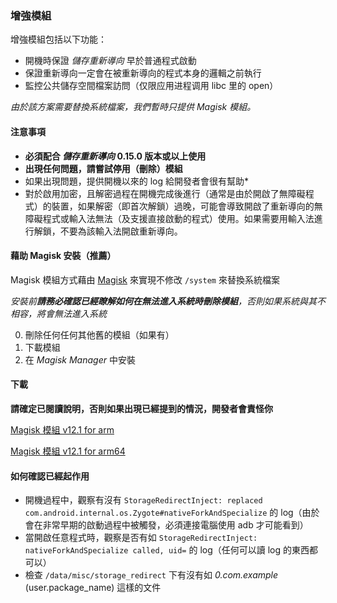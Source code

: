 ### 增強模組

增強模組包括以下功能：

* 開機時保證 _儲存重新導向_  早於普通程式啟動
* 保證重新導向一定會在被重新導向的程式本身的邏輯之前執行
* 監控公共儲存空間檔案訪問（仅限应用进程调用 libc 里的 open）

_由於該方案需要替換系統檔案，我們暫時只提供 Magisk 模組。_

#### 注意事項

* **必須配合 _儲存重新導向_ 0.15.0 版本或以上使用**
* **出現任何問題，請嘗試停用（刪除）模組**
* 如果出現問題，提供開機以來的 log 給開發者會很有幫助*
* 對於啟用加密，且解密過程在開機完成後進行（通常是由於開啟了無障礙程式）的裝置，如果解密（即首次解鎖）過晚，可能會導致開啟了重新導向的無障礙程式或輸入法無法（及支援直接啟動的程式）使用。如果需要用輸入法進行解鎖，不要為該輸入法開啟重新導向。

#### 藉助 Magisk 安裝（推薦）

Magisk 模組方式藉由 [Magisk](https://forum.xda-developers.com/apps/magisk/official-magisk-v7-universal-systemless-t3473445) 來實現不修改 `/system` 來替換系統檔案

_安裝前**請務必確認已經瞭解如何在無法進入系統時刪除模組**，否則如果系統與其不相容，將會無法進入系統_

0. 刪除任何任何其他舊的模組（如果有）
1. 下載模組
2. 在 _Magisk Manager_ 中安裝

#### 下載

**請確定已閱讀說明，否則如果出現已經提到的情況，開發者會責怪你**

[Magisk 模組 v12.1 for arm](https://github.com/RikkaApps/StorageRedirect-assets/releases/download/assets/magisk-sr-native-inject-arm-v12.1.zip)

[Magisk 模組 v12.1 for arm64](https://github.com/RikkaApps/StorageRedirect-assets/releases/download/assets/magisk-sr-native-inject-arm64-v12.1.zip)

#### 如何確認已經起作用

* 開機過程中，觀察有沒有 `StorageRedirectInject: replaced com.android.internal.os.Zygote#nativeForkAndSpecialize` 的 log（由於會在非常早期的啟動過程中被觸發，必須連接電腦使用 adb 才可能看到）
* 當開啟任意程式時，觀察是否有如 `StorageRedirectInject: nativeForkAndSpecialize called, uid=` 的 log（任何可以讀 log 的東西都可以）
* 檢查 `/data/misc/storage_redirect` 下有沒有如 _0.com.example_ (user.package_name) 這樣的文件
